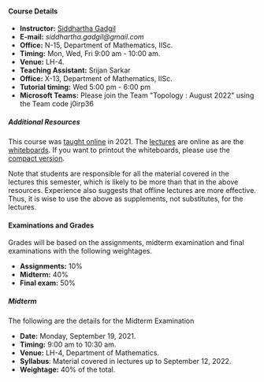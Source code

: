 #### Course Details
  
* __Instructor:__ [Siddhartha Gadgil](http://math.iisc.ac.in/~gadgil)
* __E-mail:__ _siddhartha.gadgil@gmail.com_
* __Office:__ N-15, Department of Mathematics, IISc.
* __Timing:__ Mon, Wed, Fri 9:00 am - 10:00 am.
* __Venue:__ LH-4.
* __Teaching Assistant:__ Srijan Sarkar
* __Office:__ X-13, Department of Mathematics, IISc.
* __Tutorial timing:__ Wed 5:00 pm - 6:00 pm
* __Microsoft Teams:__ Please join the Team "Topology : August 2022" using the Team code j0irp36

##### Additional Resources

This course was [taught online](http://math.iisc.ac.in/~gadgil/topology-2021/index.html) in 2021. The [lectures](http://math.iisc.ac.in/~gadgil/topology-2021/all-lectures/) are online as are the [whiteboards](http://math.iisc.ac.in/~gadgil/topology-2021/Whiteboard.pdf). If you want to printout the whiteboards, please use the [compact version](./notes.pdf).

Note that students are responsible for all the material covered in the lectures this semester, which is likely to be more than that in the above resources. Experience also suggests that offline lectures are more effective. Thus, it is wise to use the above as supplements, not substitutes, for the lectures.

#### Examinations and Grades

Grades will be based on the  assignments, midterm examination and final examinations with the following weightages.

* __Assignments:__ 10%
* __Midterm:__ 40%
* __Final exam:__ 50%

##### Midterm 

The following are the details for the Midterm Examination

* __Date:__ Monday, September 19, 2021.
* __Timing:__ 9:00 am to 10:30 am.
* __Venue:__ LH-4, Department of Mathematics.
* __Syllabus__: Material covered in lectures up to September 12, 2022.
* __Weightage:__ 40% of the total.
